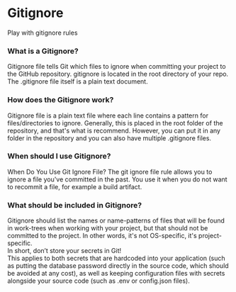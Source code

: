 # Gitignore

Play with gitignore rules

### What is a Gitignore?

Gitignore file tells Git which files to ignore when committing your project to the GitHub repository. gitignore is located in the root directory of your repo. The .gitignore file itself is a plain text document.

### How does the Gitignore work?

Gitignore file is a plain text file where each line contains a pattern for files/directories to ignore. Generally, this is placed in the root folder of the repository, and that's what is recommend. However, you can put it in any folder in the repository and you can also have multiple .gitignore files.

### When should I use Gitignore?

When Do You Use Git Ignore File? The git ignore file rule allows you to ignore a file you've committed in the past. You use it when you do not want to recommit a file, for example a build artifact.

### What should be included in Gitignore?

Gitignore should list the names or name-patterns of files that will be found in work-trees when working with your project, but that should not be committed to the project. In other words, it's not OS-specific, it's project-specific.<br/>
In short, don’t store your secrets in Git!<br/>
This applies to both secrets that are hardcoded into your application (such as putting the database password directly in the source code, which should be avoided at any cost), as well as keeping configuration files with secrets alongside your source code (such as .env or config.json files).
